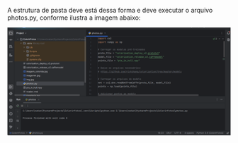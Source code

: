 A estrutura de pasta deve está dessa forma e deve executar o arquivo photos.py, conforme ilustra a imagem abaixo:

<img src="/estruturas de pastas.png" alt="estruturas de pastas">
